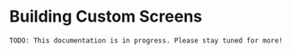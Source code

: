 # Building Custom Screens

```
TODO: This documentation is in progress. Please stay tuned for more!
```

